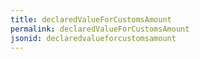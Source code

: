 ```yaml
---
title: declaredValueForCustomsAmount
permalink: declaredValueForCustomsAmount
jsonid: declaredvalueforcustomsamount
---
```

